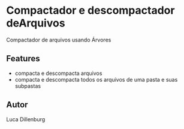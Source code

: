 # Compactador e descompactador deArquivos
Compactador de arquivos usando Árvores

## Features
 - compacta e descompacta arquivos
 - compacta e descompacta todos os arquivos de uma pasta e suas subpastas

## Autor
Luca Dillenburg
